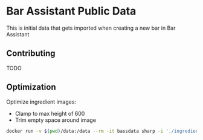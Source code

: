 # Bar Assistant Public Data

This is initial data that gets imported when creating a new bar in Bar Assistant

## Contributing

TODO

## Optimization

Optimize ingredient images:
- Clamp to max height of 600
- Trim empty space around image

```bash
docker run -v $(pwd)/data:/data --rm -it bassdata sharp -i './ingredients/*.png' -o ./ingredients trim -- resize --height 600
```
